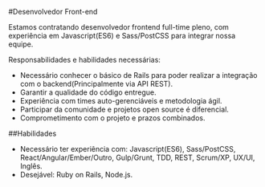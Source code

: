 #Desenvolvedor Front-end

Estamos contratando desenvolvedor frontend full-time pleno, com experiência em Javascript(ES6) e Sass/PostCSS para integrar nossa equipe.


Responsabilidades e habilidades necessárias:
- Necessário conhecer o básico de Rails para poder realizar a integração com o backend(Principalmente via API REST).
- Garantir a qualidade do código entregue.
- Experiência com times auto-gerenciáveis e metodologia ágil. 
- Participar da comunidade e projetos open source é diferencial.
- Comprometimento com o projeto e prazos combinados.


##Habilidades

* Necessário ter experiência com:  Javascript(ES6), Sass/PostCSS, React/Angular/Ember/Outro, Gulp/Grunt, TDD, REST, Scrum/XP, UX/UI, Inglês.
* Desejável: Ruby on Rails, Node.js.
